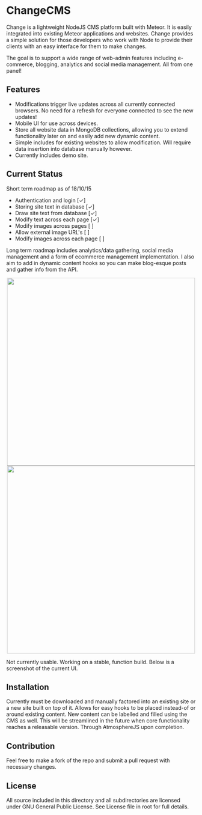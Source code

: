 # ChangeCMS

Change is a lightweight NodeJS CMS platform built with Meteor. It is easily integrated into existing Meteor applications and websites. Change provides a simple solution for those developers who work with Node to provide their clients with an easy interface for them to make changes.

The goal is to support a wide range of web-admin features including e-commerce, blogging, analytics and social media management. All from one panel!

## Features
- Modifications trigger live updates across all currently connected browsers. No need for a refresh for everyone connected to see the new updates!
- Mobile UI for use across devices.
- Store all website data in MongoDB collections, allowing you to extend functionality later on and easily add new dynamic content.
- Simple includes for existing websites to allow modification. Will require data insertion into database manually however.
- Currently includes demo site.

## Current Status
Short term roadmap as of 18/10/15
- Authentication and login 			  [✓]
- Storing site text in database		[✓]
- Draw site text from database		[✓]
- Modify text across each page		[✓]
- Modify images across pages      [ ]
- Allow external image URL's      [ ]
- Modify images across each page	[ ]

Long term roadmap includes analytics/data gathering, social media management and a form of ecommerce management implementation. I also aim to add in dynamic content hooks so you can make blog-esque posts and gather info from the API. 



<p align="center">
  <img src="http://i.imgur.com/iUobWrR.png" width="500"><br>
  <img src="http://i.imgur.com/IncfHmC.png" width="500">
</p>


Not currently usable. Working on a stable, function build. Below is a screenshot of the current UI.

## Installation
Currently must be downloaded and manually factored into an existing site or a new site built on top of it. Allows for easy hooks to be placed instead-of or around existing content. New content can be labelled and filled using the CMS as well. This will be streamlined in the future when core functionality reaches a releasable version.
Through AtmosphereJS upon completion.

## Contribution
Feel free to make a fork of the repo and submit a pull request with necessary changes.

## License
All source included in this directory and all subdirectories are licensed under GNU General Public License. See License file in root for full details.

